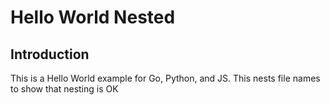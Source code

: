 # Hello World Nested

## Introduction

This is a Hello World example for Go, Python, and JS. This nests file names to show that nesting is OK
